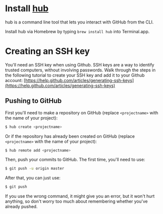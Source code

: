 # Install [hub](https://github.com/github/hub)
hub is a command line tool that lets you interact with GitHub from the CLI.

Install hub via Homebrew by typing `brew install hub` into Terminal.app.

# Creating an SSH key

You'll need an SSH key when using Github. SSH keys are a way to identify trusted
computers, without involving passwords. Walk through the steps in the following
tutorial to create your SSH key and add it to your Github account:
[https://help.github.com/articles/generating-ssh-keys](https://help.github.com/articles/generating-ssh-keys)

## Pushing to GitHub

First you'll need to make a repository on GitHub (replace `<projectname>` with
the name of your project):

```sh
$ hub create <projectname>
```

Or if the repository has already been created on GitHub (replace `<projectname>`
with the name of your project):

```sh
$ hub remote add <projectname>
```

Then, push your commits to GitHub. The first time, you'll need to use:

```sh
$ git push -u origin master
```

After that, you can just use:
```sh
$ git push
```

If you use the wrong command, it might give you an error, but it won't hurt
anything, so don't worry too much about remembering whether you've already
pushed.
